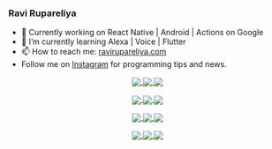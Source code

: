 ### Ravi Rupareliya

- 🔭 Currently working on React Native | Android | Actions on Google
- 🌱 I’m currently learning Alexa | Voice | Flutter
- 📫 How to reach me: [ravirupareliya.com](https://ravirupareliya.com)
- Follow me on [Instagram](https://www.instagram.com/ravi.rupareliya/) for programming tips and news.

<a href="https://www.instagram.com/ravi.rupareliya/" target="_blank">
<!-- insta-feed:START-->
<p align="center">
<img align="center" src=https://scontent-ort2-1.cdninstagram.com/v/t51.2885-15/e35/s150x150/122425343_1572645589603046_1626634953961554534_n.jpg?_nc_ht=scontent-ort2-1.cdninstagram.com&_nc_cat=102&_nc_ohc=pwimR7ca5roAX_9yXVj&tp=1&oh=4afefa871afb1516500800b6b0914317&oe=605E3F41 />
<img align="center" src=https://scontent-ort2-1.cdninstagram.com/v/t51.2885-15/e35/s150x150/119738360_171946631175661_8308691936849414239_n.jpg?_nc_ht=scontent-ort2-1.cdninstagram.com&_nc_cat=101&_nc_ohc=7IeF55Pf3qgAX-smrFP&tp=1&oh=fd43c1e5f8cf6e04eaed2e66fc6d7510&oe=605D3B5D />
<img align="center" src=https://scontent-ort2-1.cdninstagram.com/v/t51.2885-15/e35/s150x150/119471335_3325605627530848_5783608158621298966_n.jpg?_nc_ht=scontent-ort2-1.cdninstagram.com&_nc_cat=104&_nc_ohc=oveer3rbRfMAX89GoyP&tp=1&oh=38c8407f857634037e976af1a2275332&oe=605DB801 />
</p>
<p align="center">
<img align="center" src=https://scontent-ort2-1.cdninstagram.com/v/t51.2885-15/e35/s150x150/118735524_155532192843864_2438830621806811548_n.jpg?_nc_ht=scontent-ort2-1.cdninstagram.com&_nc_cat=100&_nc_ohc=X07gnDH4wbIAX8VdzKr&tp=1&oh=3bf97c6f9d2ac81832b97a844d1f5bd5&oe=605F78EE />
<img align="center" src=https://scontent-ort2-1.cdninstagram.com/v/t51.2885-15/e35/s150x150/118358282_793232521422249_4194198869826492121_n.jpg?_nc_ht=scontent-ort2-1.cdninstagram.com&_nc_cat=109&_nc_ohc=5V-v9bXBEFcAX-Dcr4Y&tp=1&oh=eecd3d54e00af0767b5f495a4661cabf&oe=605E49BC />
<img align="center" src=https://scontent-ort2-1.cdninstagram.com/v/t51.2885-15/e35/s150x150/118083536_653646245259286_4437462516989252087_n.jpg?_nc_ht=scontent-ort2-1.cdninstagram.com&_nc_cat=110&_nc_ohc=8ljv_i3KPrgAX-DMBJl&tp=1&oh=f5520b2a48cf33e692ac72a3786c84e9&oe=605EB95C />
</p>
<p align="center">
<img align="center" src=https://scontent-ort2-1.cdninstagram.com/v/t51.2885-15/e35/s150x150/118175330_604822603490734_6882222491011634628_n.jpg?_nc_ht=scontent-ort2-1.cdninstagram.com&_nc_cat=110&_nc_ohc=zL2ZG9Kjy1UAX8rsYeh&tp=1&oh=43d246b113c84a3deb54cc8475851bde&oe=605CEE77 />
<img align="center" src=https://scontent-ort2-1.cdninstagram.com/v/t51.2885-15/e35/s150x150/117801930_118850686597100_8281062695853943386_n.jpg?_nc_ht=scontent-ort2-1.cdninstagram.com&_nc_cat=108&_nc_ohc=UxVD5I_tI70AX_gQXW-&tp=1&oh=b98e609212e75fecf2eb67b57f93370a&oe=605D6040 />
<img align="center" src=https://scontent-ort2-1.cdninstagram.com/v/t51.2885-15/e35/s150x150/117867292_2771207523148452_3241414180657952736_n.jpg?_nc_ht=scontent-ort2-1.cdninstagram.com&_nc_cat=100&_nc_ohc=xp9f3gTzy1QAX8UdxlG&tp=1&oh=da31240112974c907dc115437e229ccd&oe=605CF8A1 />
</p>
<p align="center">
<img align="center" src=https://scontent-ort2-1.cdninstagram.com/v/t51.2885-15/e35/s150x150/117931678_793632161399712_7562658963115355616_n.jpg?_nc_ht=scontent-ort2-1.cdninstagram.com&_nc_cat=100&_nc_ohc=2fkvOClUn1gAX8l0akO&tp=1&oh=6c642432aeb2d6bb1c463a9876f66f8f&oe=605EF837 />
<img align="center" src=https://scontent-ort2-1.cdninstagram.com/v/t51.2885-15/e35/s150x150/117747115_220949032661980_1081920512424702093_n.jpg?_nc_ht=scontent-ort2-1.cdninstagram.com&_nc_cat=104&_nc_ohc=r6yTgAg_2PkAX9v2hCy&tp=1&oh=5c5b330a8db67301fc2f21e4d0bc4195&oe=60606496 />
<img align="center" src=https://scontent-ort2-1.cdninstagram.com/v/t51.2885-15/e35/s150x150/117564950_167171931547080_7523565149947571776_n.jpg?_nc_ht=scontent-ort2-1.cdninstagram.com&_nc_cat=100&_nc_ohc=rL0GfrOunz8AX9lRd6D&tp=1&oh=b49f2c7790eaed135879eea3b27f7850&oe=605F94DD />
</p>

<!-- insta-feed:END-->
</a>
